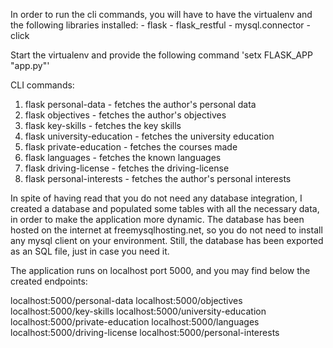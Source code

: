 In order to run the cli commands, you will have to have the virtualenv and the following libraries installed:
    - flask
    - flask_restful
    - mysql.connector
    - click

Start the virtualenv and provide the following command 'setx FLASK_APP "app.py"'

CLI commands:
1. flask personal-data - fetches the author's personal data
2. flask objectives - fetches the author's objectives
3. flask key-skills - fetches the key skills
4. flask university-education - fetches the university education
5. flask private-education - fetches the courses made
6. flask languages - fetches the known languages
7. flask driving-license - fetches the driving-license
8. flask personal-interests - fetches the author's personal interests


In spite of having read that you do not need any database integration, I created a database and populated some tables with all the necessary data, in order to make the application more dynamic. The database has been hosted on the internet at freemysqlhosting.net, so you do not need to install any mysql client on your environment. Still, the database has been exported as an SQL file, just in case you need it.

The application runs on localhost port 5000, and you may find below the created endpoints:

localhost:5000/personal-data
localhost:5000/objectives
localhost:5000/key-skills
localhost:5000/university-education
localhost:5000/private-education
localhost:5000/languages
localhost:5000/driving-license
localhost:5000/personal-interests